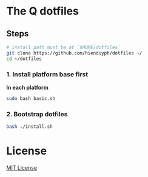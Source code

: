 # The Q dotfiles

## Steps
```bash
# install path must be at `$HOME/dotfiles`
git clone https://github.com/hienduyph/dotfiles ~/
cd ~/dotfiles
```

### 1. Install platform base first
**In each platform**
```bash
sudo bash basic.sh

```

### 2. Bootstrap dotfiles
```bash
bash ./install.sh
```


# License
[MIT License](LICENSE)

